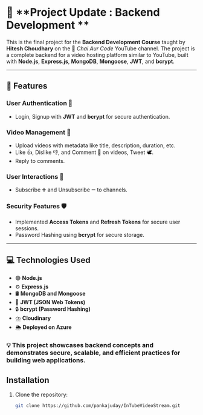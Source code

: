 # 🚀 **Project Update : Backend Development **  

This is the final project for the **Backend Development Course** taught by **Hitesh Choudhary** on the 🎥 *Chai Aur Code* YouTube channel. The project is a complete backend for a video hosting platform similar to YouTube, built with **Node.js**, **Express.js**, **MongoDB**, **Mongoose**, **JWT**, and **bcrypt**.

---

## 🔑 **Features**  

### **User Authentication** 🔐  
- Login, Signup with **JWT** and **bcrypt** for secure authentication.  

### **Video Management** 🎥  
- Upload videos with metadata like title, description, duration, etc.  
- Like 👍, Dislike 👎, and Comment 💬 on videos, Tweet 🕊️. 
- Reply to comments.  

### **User Interactions** 🔔  
- Subscribe ➕ and Unsubscribe ➖ to channels.  

### **Security Features** 🛡️  
- Implemented **Access Tokens** and **Refresh Tokens** for secure user sessions.  
- Password Hashing using **bcrypt** for secure storage.  

---

## 💻 **Technologies Used**  

- 🟢 **Node.js**  
- ⚙️ **Express.js**  
- 🛢️ **MongoDB and Mongoose**  
- 🔑 **JWT (JSON Web Tokens)**  
- 🔒 **bcrypt (Password Hashing)**  
- ⛈️ **Cloudinary**
- 🌦️ **Deployed on Azure** 
  

### 💡 This project showcases backend concepts and demonstrates secure, scalable, and efficient practices for building web applications.

## Installation

1. Clone the repository:
   ```bash
   git clone https://github.com/pankajuday/InTubeVideoStream.git
